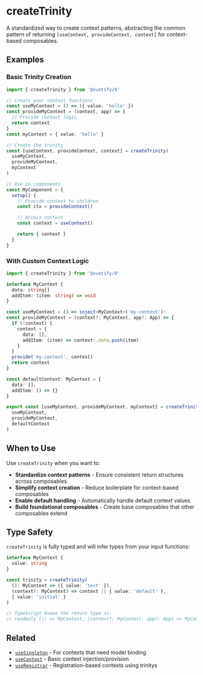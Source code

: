 # createTrinity

A standardized way to create context patterns, abstracting the common pattern of returning `[useContext, provideContext, context]` for context-based composables.

## Examples

### Basic Trinity Creation

```ts
import { createTrinity } from '@vuetify/0'

// Create your context functions
const useMyContext = () => ({ value: 'hello' })
const provideMyContext = (context, app) => {
  // Provide context logic
  return context
}
const myContext = { value: 'hello' }

// Create the trinity
const [useContext, provideContext, context] = createTrinity(
  useMyContext,
  provideMyContext,
  myContext
)

// Use in components
const MyComponent = {
  setup() {
    // Provide context to children
    const ctx = provideContext()

    // Access context
    const context = useContext()

    return { context }
  }
}
```

### With Custom Context Logic

```ts
import { createTrinity } from '@vuetify/0'

interface MyContext {
  data: string[]
  addItem: (item: string) => void
}

const useMyContext = () => inject<MyContext>('my-context')!
const provideMyContext = (context?: MyContext, app?: App) => {
  if (!context) {
    context = {
      data: [],
      addItem: (item) => context!.data.push(item)
    }
  }
  provide('my-context', context)
  return context
}

const defaultContext: MyContext = {
  data: [],
  addItem: () => {}
}

export const [useMyContext, provideMyContext, myContext] = createTrinity(
  useMyContext,
  provideMyContext,
  defaultContext
)
```

## When to Use

Use `createTrinity` when you want to:

- **Standardize context patterns** - Ensure consistent return structures across composables
- **Simplify context creation** - Reduce boilerplate for context-based composables
- **Enable default handling** - Automatically handle default context values
- **Build foundational composables** - Create base composables that other composables extend

## Type Safety

`createTrinity` is fully typed and will infer types from your input functions:

```ts
interface MyContext {
  value: string
}

const trinity = createTrinity(
  (): MyContext => ({ value: 'test' }),
  (context?: MyContext) => context || { value: 'default' },
  { value: 'initial' }
)

// TypeScript knows the return type is:
// readonly [() => MyContext, (context?: MyContext, app?: App) => MyContext, MyContext]
```

## Related

- [`useSingleton`](./use-singleton.md) - For contexts that need model binding
- [`useContext`](./use-context.md) - Basic context injection/provision
- [`useRegistrar`](./use-registrar.md) - Registration-based contexts using trinitys
